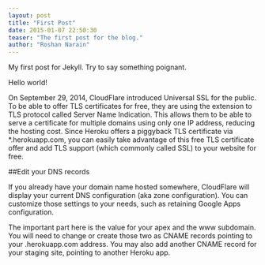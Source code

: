 ```yaml
---
layout: post
title: "First Post"
date: 2015-01-07 22:50:30
teaser: "The first post for the blog."
author: "Roshan Narain"
---
```


My first post for Jekyll. Try to say something poignant.


Hello world!

On September 29, 2014, CloudFlare introduced Universal SSL for the public. To be able to offer TLS certificates for free, they are using the extension to TLS protocol called Server Name Indication. This allows them to be able to serve a certificate for multiple domains using only one IP address, reducing the hosting cost. Since Heroku offers a piggyback TLS certificate via *.herokuapp.com, you can easily take advantage of this free TLS certificate offer and add TLS support (which commonly called SSL) to your website for free.

##Edit your DNS records

If you already have your domain name hosted somewhere, CloudFlare will display your current DNS configuration (aka zone configuration). You can customize those settings to your needs, such as retaining Google Apps configuration.

The important part here is the value for your apex and the www subdomain. You will need to change or create those two as CNAME records pointing to your .herokuapp.com address. You may also add another CNAME record for your staging site, pointing to another Heroku app.